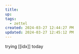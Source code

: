 ```yaml
---
title:
up: 
tags:
  - zettel
created: 2024-03-27 12:44:27 PM
updated: 2024-03-27 12:45:12 PM
---
```

trying [[idx]] today
